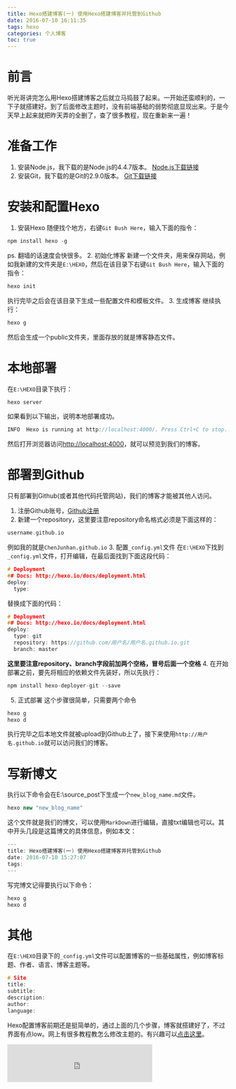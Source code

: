 ```yaml
---
title: Hexo搭建博客(一) 使用Hexo搭建博客并托管到Github
date: 2016-07-10 16:11:35
tags: hexo
categories: 个人博客
toc: true
---
```

# 前言
听光哥讲完怎么用Hexo搭建博客之后就立马捣鼓了起来。一开始还蛮顺利的，一下子就搭建好。到了后面修改主题时，没有前端基础的弱势彻底显现出来。于是今天早上起来就把昨天弄的全删了，查了很多教程，现在重新来一遍！
<!--- more --->

# 准备工作
1. 安装Node.js，我下载的是Node.js的4.4.7版本。
  [Node.js下载链接][1]
2. 安装Git，我下载的是Git的2.9.0版本。
  [Git下载链接][2]

# 安装和配置Hexo
1. 安装Hexo
  随便找个地方，右键`Git Bush Here`，输入下面的指令：
```cpp
npm install hexo -g
```
ps. 翻墙的话速度会快很多。
2. 初始化博客
  新建一个文件夹，用来保存网站，例如我新建的文件夹是`E:\HEXO`，然后在该目录下右键`Git Bush Here`，输入下面的指令：
```cpp
hexo init
```
执行完毕之后会在该目录下生成一些配置文件和模板文件。
3. 生成博客
  继续执行：
```cpp
hexo g
```
然后会生成一个public文件夹，里面存放的就是博客静态文件。
# 本地部署
在`E:\HEXO`目录下执行：
```cpp
hexo server
```
如果看到以下输出，说明本地部署成功。
```cpp
INFO  Hexo is running at http://localhost:4000/. Press Ctrl+C to stop.
```
然后打开浏览器访问[http://localhost:4000][3]，就可以预览到我们的博客。
# 部署到Github
只有部署到Github(或者其他代码托管网站)，我们的博客才能被其他人访问。
1. 注册Github账号，[Github注册][4]
2. 新建一个repository，这里要注意repository命名格式必须是下面这样的：
```cpp
username.github.io
```
例如我的就是`ChenJunhan.github.io`
3. 配置`_config.yml`文件
  在`E:\HEXO`下找到`_config.yml`文件，打开编辑，在最后面找到下面这段代码：
```cpp
# Deployment
## Docs: http://hexo.io/docs/deployment.html
deploy:
  type:
```
替换成下面的代码：
```cpp
# Deployment
## Docs: http://hexo.io/docs/deployment.html
deploy:
  type: git
  repository: https://github.com/用户名/用户名.github.io.git
  branch: master
```
**这里要注意repository、branch字段前加两个空格，冒号后面一个空格**
4. 在开始部署之前，要先将相应的依赖文件先装好，所以先执行：
```cpp
npm install hexo-deployer-git --save
```
5. 正式部署
  这个步骤很简单，只需要两个命令
```cpp
hexo g
hexo d
```
执行完毕之后本地文件就被upload到Github上了，接下来使用`http://用户名.github.io`就可以访问我们的博客。
# 写新博文
执行以下命令会在E:\source\_post下生成一个`new_blog_name.md`文件。
```cpp
hexo new "new_blog_name"
```
这个文件就是我们的博文，可以使用`MarkDown`进行编辑，直接txt编辑也可以。其中开头几段是这篇博文的具体信息，例如本文：
```cpp
---
title: Hexo搭建博客(一) 使用Hexo搭建博客并托管到Github
date: 2016-07-10 15:27:07
tags:
---
```
写完博文记得要执行以下命令：
```cpp
hexo g
hexo d
```
# 其他
在`E:\HEXO`目录下的`_config.yml`文件可以配置博客的一些基础属性，例如博客标题、作者、语言、博客主题等。
```cpp
# Site
title: 
subtitle: 
description:
author: 
language: 
```
Hexo配置博客前期还是挺简单的，通过上面的几个步骤，博客就搭建好了，不过界面有点low。网上有很多教程教怎么修改主题的。有兴趣可以[点击这里][5]。

<iframe frameborder="no" border="0" marginwidth="0" marginheight="0" width=330 height=86 src="http://music.163.com/outchain/player?type=2&id=2080139&auto=1&height=66"></iframe>

[1]: https://nodejs.org/en/download/
[2]: http://git-scm.com/
[3]: http://localhost:4000/
[4]: https://github.com/
[5]: https://www.zhihu.com/question/24422335
